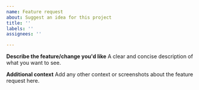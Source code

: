 ```yaml
---
name: Feature request
about: Suggest an idea for this project
title: ''
labels: ''
assignees: ''

---
```


**Describe the feature/change you'd like**
A clear and concise description of what you want to see.

**Additional context**
Add any other context or screenshots about the feature request here.
